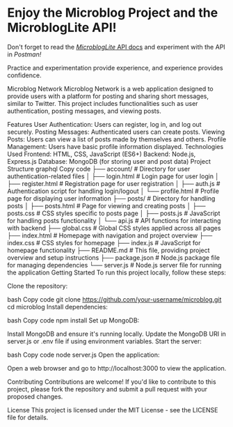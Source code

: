 # Enjoy the Microblog Project and the MicroblogLite API!

Don't forget to read the [_MicroblogLite_ API docs](http://microbloglite.us-east-2.elasticbeanstalk.com/) and experiment with the API in _Postman!_

Practice and experimentation provide experience, and experience provides confidence.

Microblog Network
Microblog Network is a web application designed to provide users with a platform for posting and sharing short messages, similar to Twitter. This project includes functionalities such as user authentication, posting messages, and viewing posts.

Features
User Authentication: Users can register, log in, and log out securely.
Posting Messages: Authenticated users can create posts.
Viewing Posts: Users can view a list of posts made by themselves and others.
Profile Management: Users have basic profile information displayed.
Technologies Used
Frontend: HTML, CSS, JavaScript (ES6+)
Backend: Node.js, Express.js
Database: MongoDB (for storing user and post data)
Project Structure
graphql
Copy code
├── account/                 # Directory for user authentication-related files
│   ├── login.html           # Login page for user login
│   ├── register.html        # Registration page for user registration
│   ├── auth.js              # Authentication script for handling login/logout
│   └── profile.html         # Profile page for displaying user information
├── posts/                   # Directory for handling posts
│   ├── posts.html           # Page for viewing and creating posts
│   ├── posts.css            # CSS styles specific to posts page
│   ├── posts.js             # JavaScript for handling posts functionality
│   └── api.js               # API functions for interacting with backend
├── global.css               # Global CSS styles applied across all pages
├── index.html               # Homepage with navigation and project overview
├── index.css                # CSS styles for homepage
├── index.js                 # JavaScript for homepage functionality
├── README.md                # This file, providing project overview and setup instructions
├── package.json             # Node.js package file for managing dependencies
└── server.js                # Node.js server file for running the application
Getting Started
To run this project locally, follow these steps:

Clone the repository:

bash
Copy code
git clone https://github.com/your-username/microblog.git
cd microblog
Install dependencies:

bash
Copy code
npm install
Set up MongoDB:

Install MongoDB and ensure it's running locally.
Update the MongoDB URI in server.js or .env file if using environment variables.
Start the server:

bash
Copy code
node server.js
Open the application:

Open a web browser and go to http://localhost:3000 to view the application.

Contributing
Contributions are welcome! If you'd like to contribute to this project, please fork the repository and submit a pull request with your proposed changes.

License
This project is licensed under the MIT License - see the LICENSE file for details.

